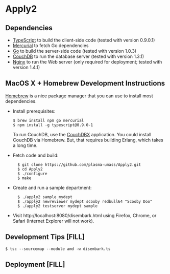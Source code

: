 # Apply2


## Dependencies

- [TypeScript] to build the client-side code (tested with version 0.9.0.1)
- [Mercurial] to fetch Go dependencies
- [Go] to build the server-side code (tested with version 1.0.3)
- [CouchDB] to run the database server (tested with version 1.3.1)
- [Nginx] to run the Web server (only required for deployment; tested with version 1.4.1)

## MacOS X + Homebrew Development Instructions

[Homebrew] is a nice package manager that you can use to install most
dependencies.

- Install prerequisites:

      $ brew install npm go mercurial
      $ npm install -g typescript@0.9.0-1

  To run CouchDB, use the [CouchDBX] application. You could install CouchDB via
  Homebrew. But, that requires building Erlang, which takes a long time.

- Fetch code and build:

        $ git clone https://github.com/plasma-umass/Apply2.git
        $ cd Apply2
        $ ./configure
        $ make

- Create and run a sample department:

        $ ./apply2 sample mydept
        $ ./apply2 newreviewer mydept scooby redbull64 "Scooby Doo"
        $ ./apply2 testserver mydept sample

- Visit http://localhost:8080/disembark.html using Firefox, Chrome, or Safari (Internet Explorer
  will not work).


## Development Tips [FILL]


    $ tsc --sourcemap --module amd -w disembark.ts

## Deployment [FILL]


[TypeScript]: http://www.typescriptlang.org
[Mercurial]: http://mercurial.selenic.com
[Go]: http://code.google.com/p/go/
[Nginx]: http://wiki.nginx.org/Main
[CouchDB]: http://couchdb.apache.org
[Homebrew]: http://brew.sh
[CouchDBX]: http://www.apache.org/dyn/closer.cgi?path=/couchdb/binary/mac/1.3.1/Apache-CouchDB-1.3.1.zip
